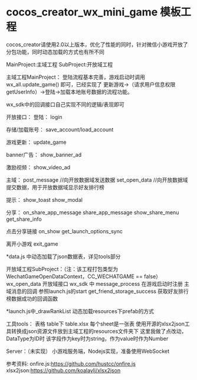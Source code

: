 # cocos_creator_wx_mini_game 模板工程

cocos_creator请使用2.0以上版本，优化了性能的同时，针对微信小游戏开放了分包功能，同时动态加载的方式也有所不同

MainProject:主域工程
SubProject:开放域工程

主域工程MainProject：
登陆流程基本完善，游戏启动时调用 
wx_all.update_game() 
即可，已经实现了 更新游戏->（请求用户信息权限getUserInfo）->登陆->加载本地账号数据的流程功能。

wx_sdk中的回调接口自己实现不同的逻辑/表现即可

开放接口：
登陆：
login

存储/加载账号：
save_account/load_account

游戏更新：
update_game

banner广告：
show_banner_ad

激励视频：
show_video_ad

主域：
post_message //向开放数据域发送数据
set_open_data  //向开放数据域提交数据，用于开放数据域显示好友排行榜

提示：
show_toast
show_modal

分享：
on_share_app_message
share_app_message
show_share_menu
get_share_info

点击分享链接
on_show
get_launch_options_sync

离开小游戏
exit_game

*data.js 中动态加载了json数据表，详见tools部分

开放域工程SubProject：（注：该工程打包类型为WechatGameOpenDataContext，CC_WECHATGAME == false）
wx_open_data 开放域接口
wx_sdk 中 message_process 在游戏启动时注册 主域消息的回调 参照launch.js的start
          get_friend_storage_success 获取好友排行榜数据成功的回调函数
          
*launch.js中_drawRankList 动态加载resources下prefab的方式

工具tools：
表格 table下 table.xlsx 每个sheet是一张表
使用开源的xlsx2json工具转换成json资源文件放到主域工程的resources文件夹下
这里我做了点改动，DataType为ID时 该字段作为key时为string，作为value时作为Number 

Server：（未实现）
小游戏服务端，Nodejs实现，准备使用WebSocket

参考资料:
onfire.js:https://github.com/hustcc/onfire.js
xlsx2json:https://github.com/koalaylj/xlsx2json
